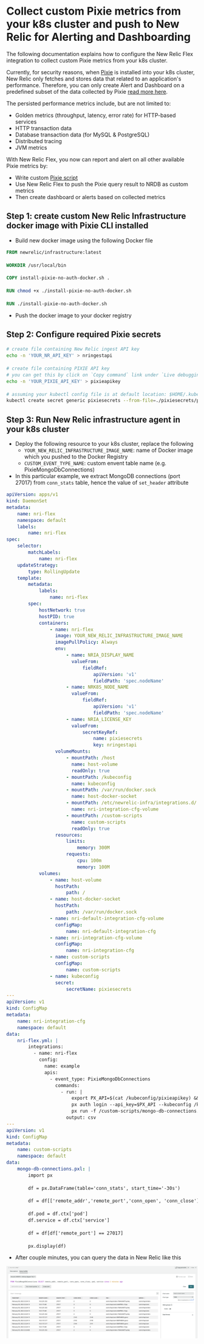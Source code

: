 # Collect custom Pixie metrics from your k8s cluster and push to New Relic for Alerting and Dashboarding

The following documentation explains how to configure the New Relic Flex integration to collect custom Pixie metrics from your k8s cluster.

Currently, for security reasons, when [Pixie](https://pixielabs.ai) is installed into your k8s cluster, New Relic only fetches and stores data that related to an application's performance. Therefore, you can only create Alert and Dashboard on a predefined subset of the data collected by Pixie [read more here](https://docs.newrelic.com/docs/kubernetes-pixie/auto-telemetry-pixie/pixie-data-security-overview/).

The persisted performance metrics include, but are not limited to:

-   Golden metrics (throughput, latency, error rate) for HTTP-based services
-   HTTP transaction data
-   Database transaction data (for MySQL & PostgreSQL)
-   Distributed tracing
-   JVM metrics

With New Relic Flex, you now can report and alert on all other available Pixie metrics by:

-   Write custom [Pixie script](https://docs.pixielabs.ai/tutorials/pxl-scripts/write-pxl-scripts/)
-   Use New Relic Flex to push the Pixie query result to NRDB as custom metrics
-   Then create dashboard or alerts based on collected metrics

## Step 1: create custom New Relic Infrastructure docker image with Pixie CLI installed

-   Build new docker image using the following Docker file

```Dockerfile
FROM newrelic/infrastructure:latest

WORKDIR /usr/local/bin

COPY install-pixie-no-auth-docker.sh .

RUN chmod +x ./install-pixie-no-auth-docker.sh

RUN ./install-pixie-no-auth-docker.sh
```

-   Push the docker image to your docker registry

## Step 2: Configure required Pixie secrets

```bash
# create file containing New Relic ingest API key
echo -n 'YOUR_NR_API_KEY' > nringestapi

# create file containing PIXIE API key
# you can get this by click on `Copy command` link under `Live debugging with Pixie` tab on New Relic Kubernetes Cluster Explorer page
echo -n 'YOUR_PIXIE_API_KEY' > pixieapikey

# assuming your kubectl config file is at default location: $HOME/.kube/config
kubectl create secret generic pixiesecrets --from-file=./pixiesecrets/pixieapikey --from-file=$HOME/.kube/config --from-file=./pixiesecrets/nringestapi
```

## Step 3: Run New Relic infrastructure agent in your k8s cluster

-   Deploy the following resource to your k8s cluster, replace the following
    -   `YOUR_NEW_RELIC_INFRASTRUCTURE_IMAGE_NAME`: name of Docker image which you pushed to the Docker Registry
    -   `CUSTOM_EVENT_TYPE_NAME`: custom envent table name (e.g. PixieMongoDbConnections)
-   In this particular example, we extract MongoDB connections (port 27017) from `conn_stats` table, hence the value of `set_header` attribute

```yaml
apiVersion: apps/v1
kind: DaemonSet
metadata:
    name: nri-flex
    namespace: default
    labels:
        name: nri-flex
spec:
    selector:
        matchLabels:
            name: nri-flex
    updateStrategy:
        type: RollingUpdate
    template:
        metadata:
            labels:
                name: nri-flex
        spec:
            hostNetwork: true
            hostPID: true
            containers:
                - name: nri-flex
                  image: YOUR_NEW_RELIC_INFRASTRUCTURE_IMAGE_NAME
                  imagePullPolicy: Always
                  env:
                      - name: NRIA_DISPLAY_NAME
                        valueFrom:
                            fieldRef:
                                apiVersion: 'v1'
                                fieldPath: 'spec.nodeName'
                      - name: NRK8S_NODE_NAME
                        valueFrom:
                            fieldRef:
                                apiVersion: 'v1'
                                fieldPath: 'spec.nodeName'
                      - name: NRIA_LICENSE_KEY
                        valueFrom:
                            secretKeyRef:
                                name: pixiesecrets
                                key: nringestapi
                  volumeMounts:
                      - mountPath: /host
                        name: host-volume
                        readOnly: true
                      - mountPath: /kubeconfig
                        name: kubeconfig
                      - mountPath: /var/run/docker.sock
                        name: host-docker-socket
                      - mountPath: /etc/newrelic-infra/integrations.d/
                        name: nri-integration-cfg-volume
                      - mountPath: /custom-scripts
                        name: custom-scripts
                        readOnly: true
                  resources:
                      limits:
                          memory: 300M
                      requests:
                          cpu: 100m
                          memory: 100M
            volumes:
                - name: host-volume
                  hostPath:
                      path: /
                - name: host-docker-socket
                  hostPath:
                      path: /var/run/docker.sock
                - name: nri-default-integration-cfg-volume
                  configMap:
                      name: nri-default-integration-cfg
                - name: nri-integration-cfg-volume
                  configMap:
                      name: nri-integration-cfg
                - name: custom-scripts
                  configMap:
                      name: custom-scripts
                - name: kubeconfig
                  secret:
                      secretName: pixiesecrets
---
apiVersion: v1
kind: ConfigMap
metadata:
    name: nri-integration-cfg
    namespace: default
data:
    nri-flex.yml: |
        integrations:
          - name: nri-flex
            config:
              name: example
              apis:
                - event_type: PixieMongoDbConnections
                  commands:
                    - run: |
                        export PX_API=$(cat /kubeconfig/pixieapikey) &&
                        px auth login --api_key=$PX_API --kubeconfig /kubeconfig/config 2> /dev/null &&
                        px run -f /custom-scripts/mongo-db-connections.pxl --kubeconfig /kubeconfig/config -o csv 2> /dev/null
                      output: csv
---
apiVersion: v1
kind: ConfigMap
metadata:
    name: custom-scripts
    namespace: default
data:
    mongo-db-connections.pxl: |
        import px

        df = px.DataFrame(table='conn_stats', start_time='-30s')

        df = df[['remote_addr','remote_port','conn_open', 'conn_close']]

        df.pod = df.ctx['pod']
        df.service = df.ctx['service']

        df = df[df['remote_port'] == 27017]

        px.display(df)
```

-   After couple minutes, you can query the data in New Relic like this

![](querypixiedata.png)
